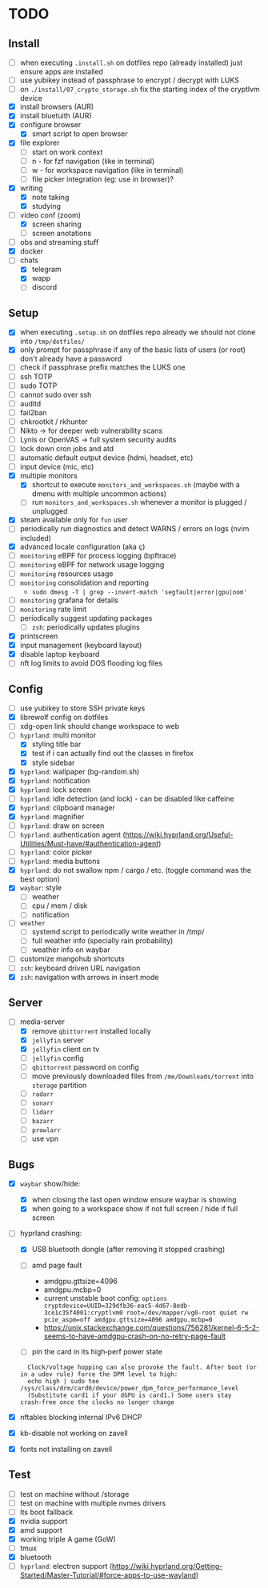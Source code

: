 # TODO

## Install

- [ ] when executing `.install.sh` on dotfiles repo (already installed) just ensure apps are installed
- [ ] use yubikey instead of passphrase to encrypt / decrypt with LUKS
- [ ] on `./install/07_crypto_storage.sh` fix the starting index of the cryptlvm device
- [x] install browsers (AUR)
- [x] install bluetuith (AUR)
- [x] configure browser
  - [x] smart script to open browser
- [x] file explorer
  - [ ] start on work context
  - [ ] n - for fzf navigation (like in terminal)
  - [ ] w - for workspace navigation (like in terminal)
  - [ ] file picker integration (eg: use in browser)?
- [x] writing
  - [x] note taking
  - [x] studying
- [ ] video conf (zoom)
  - [x] screen sharing
  - [ ] screen anotations
- [ ] obs and streaming stuff
- [x] docker
- [ ] chats
  - [x] telegram
  - [x] wapp
  - [ ] discord

## Setup

- [x] when executing `.setup.sh` on dotfiles repo already we should not clone into `/tmp/dotfiles/`
- [x] only prompt for passphrase if any of the basic lists of users (or root) don't already have a password
- [ ] check if passphrase prefix matches the LUKS one
- [ ] ssh TOTP
- [ ] sudo TOTP
- [ ] cannot sudo over ssh
- [ ] auditd
- [ ] fail2ban
- [ ] chkrootkit / rkhunter
- [ ] Nikto → for deeper web vulnerability scans
- [ ] Lynis or OpenVAS → full system security audits
- [ ] lock down cron jobs and atd
- [ ] automatic default output device (hdmi, headset, etc)
- [ ] input device (mic, etc)
- [x] multiple monitors
  - [x] shortcut to execute `monitors_and_workspaces.sh` (maybe with a dmenu with multiple uncommon actions)
  - [ ] run `monitors_and_workspaces.sh` whenever a monitor is plugged / unplugged
- [x] steam available only for `fun` user
- [ ] periodically run diagnostics and detect WARNS / errors on logs (nvim included)
- [x] advanced locale configuration (aka ç)
- [ ] `monitoring` eBPF for process logging (bpftrace)
- [ ] `monitoring` eBPF for network usage logging
- [ ] `monitoring` resources usage
- [ ] `monitoring` consolidation and reporting
  - `sudo dmesg -T | grep --invert-match 'segfault|error|gpu|oom'`
- [ ] `monitoring` grafana for details
- [ ] `monitoring` rate limit
- [ ] periodically suggest updating packages
  - [ ] `zsh`: periodically updates plugins
- [x] printscreen
- [x] input management (keyboard layout)
- [x] disable laptop keyboard
- [ ] nft log limits to avoid DOS flooding log files

## Config

- [ ] use yubikey to store SSH private keys
- [x] librewolf config on dotfiles
- [ ] xdg-open link should change workspace to web
- [ ] `hyprland`: multi monitor
  - [x] styling title bar
  - [x] test if i can actually find out the classes in firefox
  - [x] style sidebar
- [x] `hyprland`: wallpaper (bg-random.sh)
- [x] `hyprland`: notification
- [x] `hyprland`: lock screen
- [ ] `hyprland`: idle detection (and lock) - can be disabled like caffeine
- [x] `hyprland`: clipboard manager
- [x] `hyprland`: magnifier
- [ ] `hyprland`: draw on screen
- [ ] `hyprland`: authentication agent (https://wiki.hyprland.org/Useful-Utilities/Must-have/#authentication-agent)
- [ ] `hyprland`: color picker
- [ ] `hyprland`: media buttons
- [x] `hyprland`: do not swallow npm / cargo / etc. (toggle command was the best option)
- [x] `waybar`: style
  - [ ] weather
  - [ ] cpu / mem / disk
  - [ ] notification

- [ ] `weather`
  - [ ] systemd script to periodically write weather in /tmp/
  - [ ] full weather info (specially rain probability)
  - [ ] weather info on waybar
- [ ] customize mangohub shortcuts
- [ ] `zsh`: keyboard driven URL navigation
- [x] `zsh`: navigation with arrows in insert mode

## Server

- [ ] media-server
  - [x] remove `qbittorrent` installed locally
  - [x] `jellyfin` server
  - [x] `jellyfin` client on tv
  - [ ] `jellyfin` config
  - [ ] `qbittorrent` password on config
  - [ ] move previously downloaded files from `/me/Downloads/torrent` into `storage` partition
  - [ ] `radarr`
  - [ ] `sonarr`
  - [ ] `lidarr`
  - [ ] `bazarr`
  - [ ] `prowlarr`
  - [ ] use vpn

## Bugs

- [x] `waybar` show/hide:
  - [x] when closing the last open window ensure waybar is showing
  - [x] when going to a workspace show if not full screen / hide if full screen
- [ ] hyprland crashing:
  - [x] USB bluetooth dongle (after removing it stopped crashing)
  - [ ] amd page fault
    - amdgpu.gttsize=4096
    - amdgpu.mcbp=0
    - current unstable boot config: `options cryptdevice=UUID=329dfb36-eac5-4d67-8edb-3ce1c35f4001:cryptlvm0 root=/dev/mapper/vg0-root quiet rw pcie_aspm=off amdgpu.gttsize=4096 amdgpu.mcbp=0`
    - https://unix.stackexchange.com/questions/756281/kernel-6-5-2-seems-to-have-amdgpu-crash-on-no-retry-page-fault

  - [ ] pin the card in its high‑perf power state

  ```
    Clock/voltage hopping can also provoke the fault. After boot (or in a udev rule) force the DPM level to high:
    echo high | sudo tee /sys/class/drm/card0/device/power_dpm_force_performance_level
    (Substitute card1 if your dGPU is card1.) Some users stay crash‑free once the clocks no longer change
  ```

- [x] nftables blocking internal IPv6 DHCP
- [x] kb-disable not working on zavell
- [x] fonts not installing on zavell

## Test

- [ ] test on machine without /storage
- [ ] test on machine with multiple nvmes drivers
- [ ] lts boot fallback
- [x] nvidia support
- [x] amd support
- [x] working triple A game (GoW)
- [ ] tmux
- [x] bluetooth
- [ ] `hyprland`: electron support (https://wiki.hyprland.org/Getting-Started/Master-Tutorial/#force-apps-to-use-wayland)
